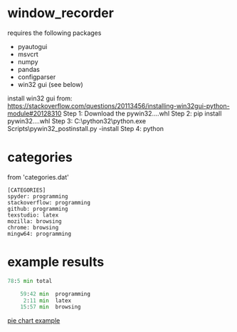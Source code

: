 # window_recorder


requires the following packages
* pyautogui
* msvcrt
* numpy
* pandas
* configparser
* win32 gui (see below)


install win32 gui from:
    https://stackoverflow.com/questions/20113456/installing-win32gui-python-module#20128310
    Step 1: Download the pywin32....whl
    Step 2: pip install pywin32....whl
    Step 3: C:\python32\python.exe Scripts\pywin32_postinstall.py -install
    Step 4: python


# categories
from 'categories.dat'
```
[CATEGORIES]
spyder: programming
stackoverflow: programming
github: programming
texstudio: latex
mozilla: browsing
chrome: browsing
mingw64: programming
```

# example results

```python
78:5 min total

    59:42 min  programming
     2:11 min  latex
    15:57 min  browsing
```

[pie chart example](/images/example_pie_chart.png)